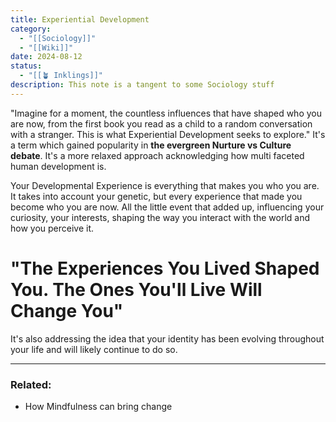 ```yaml
---
title: Experiential Development
category:
  - "[[Sociology]]"
  - "[[Wiki]]"
date: 2024-08-12
status:
  - "[[🪴 Inklings]]"
description: This note is a tangent to some Sociology stuff
---
```

"Imagine for a moment, the countless influences that have shaped who you are now, from the first book you read as a child to a random conversation with a stranger. This is what Experiential Development seeks to explore." It's a term which gained popularity in **the evergreen Nurture vs Culture debate**. It's a more relaxed approach acknowledging how multi faceted human development is. 

Your Developmental Experience is everything that makes you who you are. It takes into account your genetic, but every experience that made you become who you are now. All the little event that added up, influencing your curiosity, your interests, shaping the way you interact with the world and how you perceive it. 

# "The Experiences You Lived Shaped You. The Ones You'll Live Will Change You"

It's also addressing the idea that your identity has been evolving throughout your life and will likely continue to do so. 


---
### Related:
- How Mindfulness can bring change